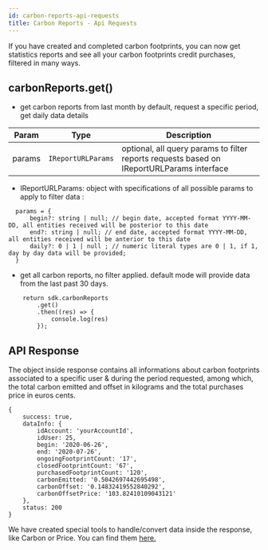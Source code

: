 ```yaml
---
id: carbon-reports-api-requests
title: Carbon Reports - Api Requests
---
```


If you have created and completed carbon footprints, you can now get statistics reports and see all your carbon footprints credit purchases, filtered in many ways.

## carbonReports.get()

-   get carbon reports from last month by default, request a specific period, get daily data details

| Param  | Type                          | Description                                                                               |
| ------ | ----------------------------- | ----------------------------------------------------------------------------------------- |
| params | <code>IReportURLParams</code> | optional, all query params to filter reports requests based on IReportURLParams interface |

-   IReportURLParams: object with specifications of all possible params to apply to filter data :

```
  params = {
      begin?: string | null; // begin date, accepted format YYYY-MM-DD, all entities received will be posterior to this date
      end?: string | null; // end date, accepted format YYYY-MM-DD, all entities received will be anterior to this date
      daily?: 0 | 1 | null ; // numeric literal types are 0 | 1, if 1, day by day data will be provided;
  }
```

-   get all carbon reports, no filter applied. default mode will provide data from the last past 30 days.

```
    return sdk.carbonReports
        .get()
        .then((res) => {
            console.log(res)
        });
```

## API Response

The object inside response contains all informations about carbon footprints associated to a specific user & during the period requested, among which, the total carbon emitted and offset in kilograms and the total purchases price in euros cents.

```
{
    success: true,
    dataInfo: {
        idAccount: 'yourAccountId',
        idUser: 25,
        begin: '2020-06-26',
        end: '2020-07-26',
        ongoingFootprintCount: '17',
        closedFootprintCount: '67',
        purchasedFootprintCount: '120',
        carbonEmitted: '0.5042697442695498',
        carbonOffset: '0.14832419552840292',
        carbonOffsetPrice: '103.82410109043121'
    },
    status: 200
}
```

We have created special tools to handle/convert data inside the response, like Carbon or Price. You can find them [here.](tools.md)
